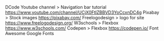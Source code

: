 DCode Youtube channel > Navigation bar tutorial https://www.youtube.com/channel/UCjX0FtIZBBVD3YoCcxnDC4g
Pixabay > Stock images https://pixabay.com/
Freelogodesign > logo for site https://www.freelogodesign.org/
W3schools > Flexbox https://www.w3schools.com/
Codepen > Flexbox https://codepen.io/
Font Awesome
Google Fonts
